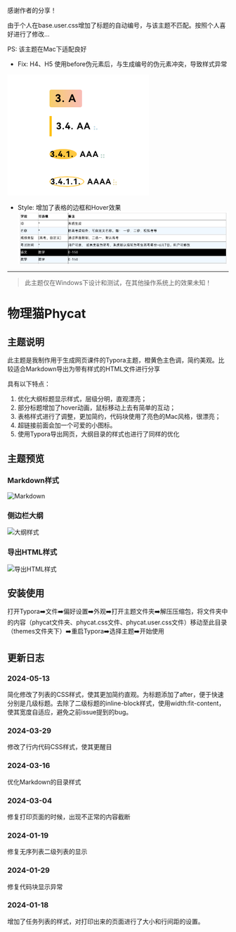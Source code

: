 
感谢作者的分享！

由于个人在base.user.css增加了标题的自动编号，与该主题不匹配。按照个人喜好进行了修改...

PS: 该主题在Mac下适配良好

- Fix: H4、H5 使用before伪元素后，与生成编号的伪元素冲突，导致样式异常

![img.png](img.png)

- Style: 增加了表格的边框和Hover效果
![img_1.png](img_1.png)

---
>此主题仅在Windows下设计和测试，在其他操作系统上的效果未知！
# 物理猫Phycat

## 主题说明

此主题是我制作用于生成网页课件的Typora主题，橙黄色主色调，简约美观。比较适合Markdown导出为带有样式的HTML文件进行分享

具有以下特点：
1. 优化大纲标题显示样式，层级分明，直观漂亮；
2. 部分标题增加了hover动画，鼠标移动上去有简单的互动；
3. 表格样式进行了调整，更加简约，代码块使用了亮色的Mac风格，很漂亮；
4. 超链接前面会加一个可爱的小图标。
5. 使用Typora导出网页，大纲目录的样式也进行了同样的优化

## 主题预览

### Markdown样式

![Markdown](https://cdn.phycat.cn/localediter/202406041930790.png)

### 侧边栏大纲

![大纲样式](https://cdn.phycat.cn/img/github/phycat-outline.png)

### 导出HTML样式

![导出HTML样式](https://cdn.phycat.cn/img/github/phycat-HTML.png)

## 安装使用

打开Typora➡️文件➡️偏好设置➡️外观➡️打开主题文件夹➡️解压压缩包，将文件夹中的内容（phycat文件夹、phycat.css文件、phycat.user.css文件）移动至此目录（themes文件夹下）➡️重启Typora➡️选择主题➡️开始使用

## 更新日志

### 2024-05-13
简化修改了列表的CSS样式，使其更加简约直观。为标题添加了after，便于快速分别是几级标题。去除了二级标题的inline-block样式，使用width:fit-content，使其宽度自适应，避免之前issue提到的bug。
### 2024-03-29
修改了行内代码CSS样式，使其更醒目
### 2024-03-16
优化Markdown的目录样式
### 2024-03-04
修复打印页面的时候，出现不正常的内容截断
### 2024-01-19
修复无序列表二级列表的显示
### 2024-01-29
修复代码块显示异常
### 2024-01-18
增加了任务列表的样式，对打印出来的页面进行了大小和行间距的设置。




